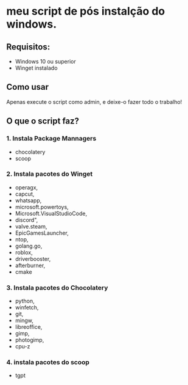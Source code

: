 # meu script de pós instalção do windows.

## Requisitos:

- Windows 10 ou superior
- Winget instalado

## Como usar

Apenas execute o script como admin, e deixe-o fazer todo o trabalho!

## O que o script faz?

### 1. Instala Package Mannagers

- chocolatery
- scoop

### 2. Instala pacotes do Winget

- operagx,
- capcut,
- whatsapp,
- microsoft.powertoys,
- Microsoft.VisualStudioCode,
- discord",
- valve.steam,
- EpicGamesLauncher,
- ntop,
- golang.go,
- roblox,
- driverbooster,
- afterburner,
- cmake

### 3. Instala pacotes do Chocolatery

- python,
- winfetch,
- git,
- mingw,
- libreoffice,
- gimp,
- photogimp,
- cpu-z

### 4. instala pacotes do scoop

- tgpt
